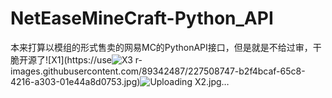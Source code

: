# NetEaseMineCraft-Python_API
本来打算以模组的形式售卖的网易MC的PythonAPI接口，但是就是不给过审，干脆开源了![X1](https://use![X3](https://user-images.githubusercontent.com/89342487/227508786-25680606-45b7-4ff0-8a4f-6d858fb2a7f9.jpg)
r-images.githubusercontent.com/89342487/227508747-b2f4bcaf-65c8-4216-a303-01e44a8d0753.jpg)![Uploading X2.jpg…]()


